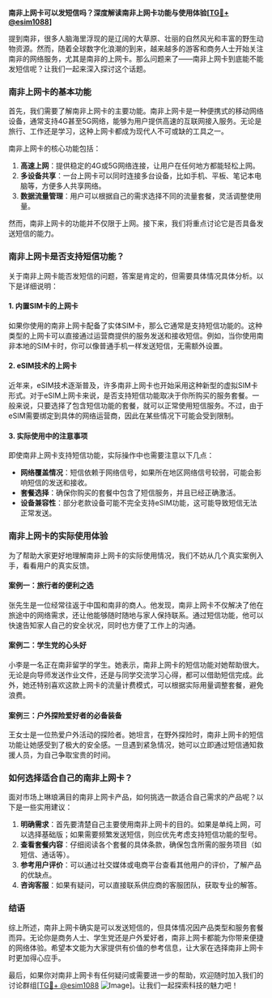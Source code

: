 **南非上网卡可以发短信吗？深度解读南非上网卡功能与使用体验[[TG💪+ @esim1088](https://t.me/s/esim1088)]**

提到南非，很多人脑海里浮现的是辽阔的大草原、壮丽的自然风光和丰富的野生动物资源。然而，随着全球数字化浪潮的到来，越来越多的游客和商务人士开始关注南非的网络服务，尤其是南非的上网卡。那么问题来了——南非上网卡到底能不能发短信呢？让我们一起来深入探讨这个话题。

### 南非上网卡的基本功能

首先，我们需要了解南非上网卡的主要功能。南非上网卡是一种便携式的移动网络设备，通常支持4G甚至5G网络，能够为用户提供高速的互联网接入服务。无论是旅行、工作还是学习，这种上网卡都成为现代人不可或缺的工具之一。

南非上网卡的核心功能包括：

1. **高速上网**：提供稳定的4G或5G网络连接，让用户在任何地方都能轻松上网。
2. **多设备共享**：一台上网卡可以同时连接多台设备，比如手机、平板、笔记本电脑等，方便多人共享网络。
3. **数据流量管理**：用户可以根据自己的需求选择不同的流量套餐，灵活调整使用量。

然而，南非上网卡的功能并不仅限于上网。接下来，我们将重点讨论它是否具备发送短信的能力。

### 南非上网卡是否支持短信功能？

关于南非上网卡能否发短信的问题，答案是肯定的，但需要具体情况具体分析。以下是详细说明：

#### 1. 内置SIM卡的上网卡
如果你使用的南非上网卡配备了实体SIM卡，那么它通常是支持短信功能的。这种类型的上网卡可以直接通过运营商提供的服务发送和接收短信。例如，当你使用南非本地的SIM卡时，你可以像普通手机一样发送短信，无需额外设置。

#### 2. eSIM技术的上网卡
近年来，eSIM技术逐渐普及，许多南非上网卡也开始采用这种新型的虚拟SIM卡形式。对于eSIM上网卡来说，是否支持短信功能取决于你所购买的服务套餐。一般来说，只要选择了包含短信功能的套餐，就可以正常使用短信服务。不过，由于eSIM需要绑定到具体的网络运营商，因此在某些情况下可能会受到限制。

#### 3. 实际使用中的注意事项
即使南非上网卡支持短信功能，实际操作中也需要注意以下几点：
- **网络覆盖情况**：短信依赖于网络信号，如果所在地区网络信号较弱，可能会影响短信的发送和接收。
- **套餐选择**：确保你购买的套餐中包含了短信服务，并且已经正确激活。
- **设备兼容性**：部分老款设备可能不完全支持eSIM功能，这可能导致短信无法正常发送。

### 南非上网卡的实际使用体验

为了帮助大家更好地理解南非上网卡的实际使用情况，我们不妨从几个真实案例入手，看看用户的真实反馈。

#### 案例一：旅行者的便利之选
张先生是一位经常往返于中国和南非的商人。他发现，南非上网卡不仅解决了他在旅途中的网络需求，还让他能够随时随地与家人保持联系。通过短信功能，他可以快速告知家人自己的安全状况，同时也方便了工作上的沟通。

#### 案例二：学生党的心头好
小李是一名正在南非留学的学生。她表示，南非上网卡的短信功能对她帮助很大。无论是向导师发送作业文件，还是与同学交流学习心得，都可以借助短信完成。此外，她还特别喜欢这款上网卡的流量计费模式，可以根据实际用量调整套餐，避免浪费。

#### 案例三：户外探险爱好者的必备装备
王女士是一位热爱户外活动的探险者。她坦言，在野外探险时，南非上网卡的短信功能让她感受到了极大的安全感。一旦遇到紧急情况，她可以立即通过短信通知救援人员，为自己争取宝贵的时间。

### 如何选择适合自己的南非上网卡？

面对市场上琳琅满目的南非上网卡产品，如何挑选一款适合自己需求的产品呢？以下是一些实用建议：

1. **明确需求**：首先要清楚自己主要使用南非上网卡的目的。如果是单纯上网，可以选择基础版；如果需要频繁发送短信，则应优先考虑支持短信功能的型号。
2. **查看套餐内容**：仔细阅读各个套餐的具体条款，确保包含所需的服务项目（如短信、通话等）。
3. **参考用户评价**：可以通过社交媒体或电商平台查看其他用户的评价，了解产品的优缺点。
4. **咨询客服**：如果有疑问，可以直接联系供应商的客服团队，获取专业的解答。

### 结语

综上所述，南非上网卡确实是可以发送短信的，但具体情况因产品类型和服务套餐而异。无论你是商务人士、学生党还是户外爱好者，南非上网卡都能为你带来便捷的网络体验。希望本文能为大家提供有价值的参考信息，让大家在选择南非上网卡时更加得心应手。

最后，如果你对南非上网卡有任何疑问或需要进一步的帮助，欢迎随时加入我们的讨论群组[[TG💪+ @esim1088](https://t.me/s/esim1088) ![Image](https://i.postimg.cc/4NQfJmqS/Snipaste-2025-05-13-00-14-12.png)]。让我们一起探索科技的魅力吧！
